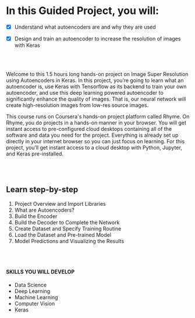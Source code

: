 # In this Guided Project, you will:
- [x] Understand what autoencoders are and why they are used

- [X] Design and train an autoencoder to increase the resolution of images with Keras

<br/><br/>

Welcome to this 1.5 hours long hands-on project on Image Super Resolution using Autoencoders in Keras. In this project, you’re going to learn what an autoencoder is, use Keras with Tensorflow as its backend to train your own autoencoder, and use this deep learning powered autoencoder to significantly enhance the quality of images. That is, our neural network will create high-resolution images from low-res source images.

This course runs on Coursera's hands-on project platform called Rhyme. On Rhyme, you do projects in a hands-on manner in your browser. You will get instant access to pre-configured cloud desktops containing all of the software and data you need for the project. Everything is already set up directly in your internet browser so you can just focus on learning. For this project, you’ll get instant access to a cloud desktop with Python, Jupyter, and Keras pre-installed.

<br/><br/>

## Learn step-by-step

1. Project Overview and Import Libraries
2. What are Autoencoders?
3. Build the Encoder
4. Build the Decoder to Complete the Network
5. Create Dataset and Specify Training Routine
6. Load the Dataset and Pre-trained Model
7. Model Predictions and Visualizing the Results

<br/><br/>

#### SKILLS YOU WILL DEVELOP
* Data Science
* Deep Learning
* Machine Learning
* Computer Vision
* Keras
